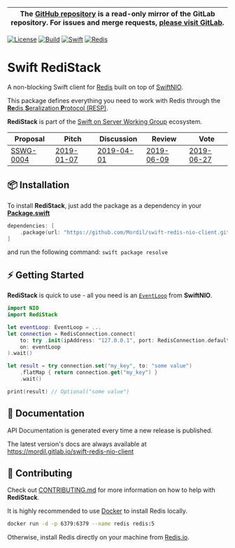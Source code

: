 | The [GitHub repository](https://github.com/Mordil/swift-redis-nio-client) is a **read-only** mirror of the GitLab repository. For issues and merge requests, [please visit GitLab](https://gitlab.com/mordil/swift-redis-nio-client). |
|---|

[![License](https://img.shields.io/badge/License-Apache%202.0-yellow.svg)](./LICENSE.txt)
[![Build](https://gitlab.com/Mordil/swift-redis-nio-client/badges/master/pipeline.svg)](https://gitlab.com/Mordil/swift-redis-nio-client/pipelines)
[![Swift](https://img.shields.io/badge/Swift-5.0-brightgreen.svg?colorA=orange&colorB=4E4E4E)](https://swift.org)
[![Redis](https://img.shields.io/badge/Redis-5-brightgreen.svg?colorA=red&colorB=4E4E4E)](https://redis.io/download)

# Swift RediStack

A non-blocking Swift client for [Redis](https://redis.io/) built on top of [SwiftNIO](https://github.com/apple/swift-nio).

This package defines everything you need to work with Redis through the [**Re**dis **S**eralization **P**rotocol (RESP)](https://redis.io/topics/protocol).

**RediStack** is part of the [Swift on Server Working Group](https://github.com/swift-server/sswg) ecosystem.

| Proposal | Pitch | Discussion | Review | Vote |
|----------|-------|------------|--------|------|
| [SSWG-0004](https://github.com/swift-server/sswg/blob/master/proposals/0004-nio-redis.md) | [2019-01-07](https://forums.swift.org/t/swiftnio-redis-client/19325) | [2019-04-01](https://forums.swift.org/t/discussion-nioredis-nio-based-redis-driver/22455) | [2019-06-09](https://forums.swift.org/t/feedback-redisnio-a-nio-based-redis-driver/25521) | [2019-06-27](https://forums.swift.org/t/june-27th-2019/26580) |

## :package: Installation

To install **RediStack**, just add the package as a dependency in your [**Package.swift**](https://github.com/apple/swift-package-manager/blob/master/Documentation/PackageDescriptionV4.md#dependencies)

```swift
dependencies: [
    .package(url: "https://github.com/Mordil/swift-redis-nio-client.git", from: "1.0.0-alpha.4")
]
```

and run the following command: `swift package resolve`

## :zap: Getting Started

**RediStack** is quick to use - all you need is an [`EventLoop`](https://apple.github.io/swift-nio/docs/current/NIO/Protocols/EventLoop.html) from **SwiftNIO**.

```swift
import NIO
import RediStack

let eventLoop: EventLoop = ...
let connection = RedisConnection.connect(
    to: try .init(ipAddress: "127.0.0.1", port: RedisConnection.defaultPort),
    on: eventLoop
).wait()

let result = try connection.set("my_key", to: "some value")
    .flatMap { return connection.get("my_key") }
    .wait()

print(result) // Optional("some value")
```

## :closed_book: Documentation

API Documentation is generated every time a new release is published.

The latest version's docs are always available at https://mordil.gitlab.io/swift-redis-nio-client

## :construction: Contributing

Check out [CONTRIBUTING.md](CONTRIBUTING.md) for more information on how to help with **RediStack**.

It is highly recommended to use [Docker](https://docker.com) to install Redis locally.

```bash
docker run -d -p 6379:6379 --name redis redis:5
```

Otherwise, install Redis directly on your machine from [Redis.io](https://redis.io/download).

